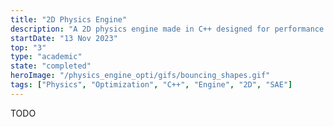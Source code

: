 ```yaml
---
title: "2D Physics Engine"
description: "A 2D physics engine made in C++ designed for performance and realtime safety"
startDate: "13 Nov 2023"
top: "3"
type: "academic"
state: "completed"
heroImage: "/physics_engine_opti/gifs/bouncing_shapes.gif"
tags: ["Physics", "Optimization", "C++", "Engine", "2D", "SAE"]
---
```


TODO